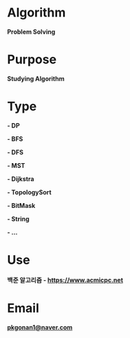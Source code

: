 # Algorithm
**Problem Solving**

# Purpose
**Studying Algorithm**

# Type
**- DP**

**- BFS**

**- DFS**

**- MST**

**- Dijkstra**

**- TopologySort**

**- BitMask**

**- String**

**- ...**

# Use
**백준 알고리즘 - https://www.acmicpc.net**

# Email
**pkgonan1@naver.com**